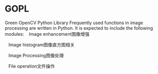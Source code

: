 # GOPL
Green OpenCV Python Library
Frequently used functions in image processing are written in Python.
It is expected to include the following modules:
   Image enhancement图像增强
   
   Image histogram图像直方图相关
   
   Image Processing图像处理
   
   File operation文件操作
   
